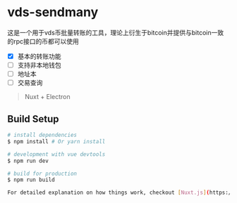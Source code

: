 # vds-sendmany

这是一个用于vds币批量转账的工具，理论上衍生于bitcoin并提供与bitcoin一致的rpc接口的币都可以使用

* [x] 基本的转账功能
* [ ] 支持非本地钱包
* [ ] 地址本
* [ ] 交易查询

> Nuxt + Electron

## Build Setup

``` bash
# install dependencies
$ npm install # Or yarn install

# development with vue devtools
$ npm run dev

# build for production
$ npm run build

For detailed explanation on how things work, checkout [Nuxt.js](https://github.com/nuxt/nuxt.js), [Electron.js](https://electronjs.org/), and [electron-builder](https://www.electron.build/).
